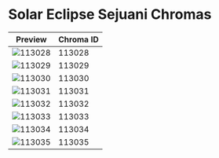 # Solar Eclipse Sejuani Chromas

| Preview | Chroma ID |
|---------|-----------|
| ![113028](https://raw.communitydragon.org/latest/plugins/rcp-be-lol-game-data/global/default/v1/champion-chroma-images/113/113028.png) | 113028 |
| ![113029](https://raw.communitydragon.org/latest/plugins/rcp-be-lol-game-data/global/default/v1/champion-chroma-images/113/113029.png) | 113029 |
| ![113030](https://raw.communitydragon.org/latest/plugins/rcp-be-lol-game-data/global/default/v1/champion-chroma-images/113/113030.png) | 113030 |
| ![113031](https://raw.communitydragon.org/latest/plugins/rcp-be-lol-game-data/global/default/v1/champion-chroma-images/113/113031.png) | 113031 |
| ![113032](https://raw.communitydragon.org/latest/plugins/rcp-be-lol-game-data/global/default/v1/champion-chroma-images/113/113032.png) | 113032 |
| ![113033](https://raw.communitydragon.org/latest/plugins/rcp-be-lol-game-data/global/default/v1/champion-chroma-images/113/113033.png) | 113033 |
| ![113034](https://raw.communitydragon.org/latest/plugins/rcp-be-lol-game-data/global/default/v1/champion-chroma-images/113/113034.png) | 113034 |
| ![113035](https://raw.communitydragon.org/latest/plugins/rcp-be-lol-game-data/global/default/v1/champion-chroma-images/113/113035.png) | 113035 |